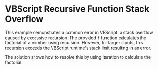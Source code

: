# VBScript Recursive Function Stack Overflow

This example demonstrates a common error in VBScript: a stack overflow caused by excessive recursion.  The provided `f` function calculates the factorial of a number using recursion.  However, for larger inputs, this recursion exceeds the VBScript runtime's stack limit resulting in an error.

The solution shows how to resolve this by using iteration to calculate the factorial.